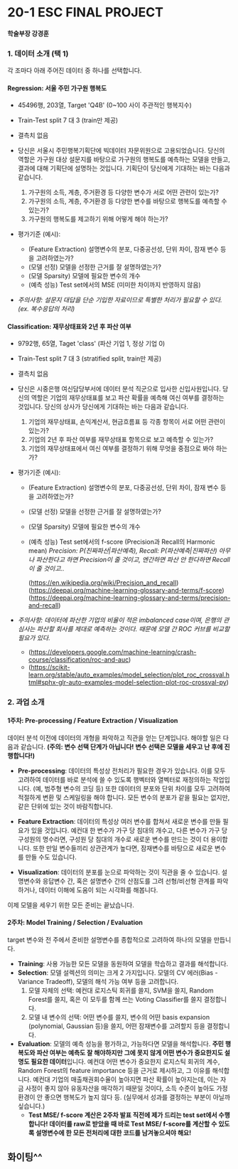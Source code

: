 # 20-1 ESC FINAL PROJECT

#### 학술부장 강경훈



### 1. 데이터 소개 (택 1)

각 조마다 아래 주어진 데이터 중 하나를 선택합니다.

#### Regression: 서울 주민 가구원 행복도

* 45496행, 203열, Target 'Q4B' (0~100 사이 주관적인 행복지수)
* Train-Test split 7 대 3 (train만 제공)
* 결측치 없음
* 당신은 서울시 주민행복기획단에 빅데이터 자문위원으로 고용되었습니다. 당신의 역할은 가구원 대상 설문지를 바탕으로 가구원의 행복도를 예측하는 모델을 만들고, 결과에 대해 기획단에 설명하는 것입니다. 기획단이 당신에게 기대하는 바는 다음과 같습니다.
  1. 가구원의 소득, 계층, 주거환경 등 다양한 변수가 서로 어떤 관련이 있는가?
  2. 가구원의 소득, 계층, 주거환경 등 다양한 변수를 바탕으로 행복도를 예측할 수 있는가?
  3. 가구원의 행복도를 제고하기 위해 어떻게 해야 하는가?

* 평가기준 (예시):
  * (Feature Extraction) 설명변수의 분포, 다중공선성, 단위 차이, 잠재 변수 등을 고려하였는가?
  * (모델 선정) 모델을 선정한 근거를 잘 설명하였는가?
  * (모델 Sparsity) 모델에 필요한 변수의 개수
  * (예측 성능) Test set에서의 MSE (미미한 차이까지 반영하지 않음)
* *주의사항: 설문지 대답을 단순 기입한 자료이므로 특별한 처리가 필요할 수 있다. (ex. 복수응답의 처리)*



#### Classification: 재무상태표와 2년 후 파산 여부

* 9792행, 65열, Taget 'class' (파산 기업 1, 정상 기업 0)

* Train-Test split 7 대 3 (stratified split, train만 제공)

* 결측치 없음

* 당신은 시중은행 여신담당부서에 데이터 분석 직군으로 입사한 신입사원입니다. 당신의 역할은 기업의 재무상태표를 보고 파산 확률을 예측해 여신 여부를 결정하는 것입니다. 당신의 상사가 당신에게 기대하는 바는 다음과 같습니다.

  1. 기업의 재무상태표, 손익계산서, 현금흐름표 등 각종 항목이 서로 어떤 관련이 있는가?
  2. 기업의 2년 후 파산 여부를 재무상태표 항목으로 보고 예측할 수 있는가?
  3. 기업의 재무상태표에서 여신 여부를 결정하기 위해 무엇을 중점으로 봐야 하는가?

* 평가기준 (예시):

  * (Feature Extraction) 설명변수의 분포, 다중공선성, 단위 차이, 잠재 변수 등을 고려하였는가?

  * (모델 선정) 모델을 선정한 근거를 잘 설명하였는가?

  * (모델 Sparsity) 모델에 필요한 변수의 개수

  * (예측 성능) Test set에서의 f-score (Precision과 Recall의 Harmonic mean)
    *Precision: P(진짜파산|파산예측), Recall: P(파산예측|진짜파산)
    아무나 파산한다고 하면 Precision이 줄 것이고, 엔간하면 파산 안 한다하면 Recall이 줄 것이고..*

    (https://en.wikipedia.org/wiki/Precision_and_recall)
    (https://deepai.org/machine-learning-glossary-and-terms/f-score)
    (https://deepai.org/machine-learning-glossary-and-terms/precision-and-recall)

* *주의사항: 데이터에 파산한 기업의 비율이 적은 imbalanced case이며, 은행의 관심사는 파산할 회사를 제대로 예측하는 것이다. 때문에 모델 간 ROC 커브를 비교할 필요가 있다.*

  * (https://developers.google.com/machine-learning/crash-course/classification/roc-and-auc)
  * (https://scikit-learn.org/stable/auto_examples/model_selection/plot_roc_crossval.html#sphx-glr-auto-examples-model-selection-plot-roc-crossval-py)



### 2. 과업 소개



#### 1주차: Pre-processing / Feature Extraction / Visualization

데이터 분석 이전에 데이터의 개형을 파악하고 직관을 얻는 단계입니다. 해야할 일은 다음과 같습니다. **(주의: 변수 선택 단계가 아닙니다! 변수 선택은 모델을 세우고 난 후에 진행합니다!)**

* **Pre-processing**: 데이터의 특성상 전처리가 필요한 경우가 있습니다. 이를 모두 고려하여 데이터를 바로 분석에 쓸 수 있도록 행벡터와 열벡터로 재정의하는 작업입니다. (예, 범주형 변수의 코딩 등) 또한 데이터의 분포와 단위 차이를 모두 고려하여 적절하게 변환 및 스케일링을 해야 합니다. 모든 변수의 분포가 같을 필요는 없지만, 같은 단위에 있는 것이 바람직합니다.

* **Feature Extraction**: 데이터의 특성상 여러 변수를 합쳐서 새로운 변수를 만들 필요가 있을 것입니다. 예컨대 한 변수가 가구 당 침대의 개수고, 다른 변수가 가구 당 구성원의 명수라면, 구성원 당 침대의 개수로 새로운 변수를 만드는 것이 더 용이합니다. 또한 만일 변수들끼리 상관관계가 높다면, 잠재변수를 바탕으로 새로운 변수를 만들 수도 있습니다. 
* **Visualization**: 데이터의 분포를 눈으로 파악하는 것이 직관을 줄 수 있습니다. 설명변수와 응답변수 간, 혹은 설명변수 간의 산점도를 그려 선형/비선형 관계를 파악하거나, 데이터 이해에 도움이 되는 시각화를 해봅니다.

이제 모델을 세우기 위한 모든 준비는 끝났습니다.



#### 2주차: Model Training / Selection / Evaluation

target 변수와 전  주에서 준비한 설명변수를 종합적으로 고려하여 하나의 모델을 만듭니다.

* **Training**: 사용 가능한 모든 모델을 동원하여 모델을 학습하고 결과를 해석합니다.
* **Selection**: 모델 설렉션의 의미는 크게 2 가지입니다. 모델의 CV 에러(Bias - Variance Tradeoff), 모델의 해석 가능 여부 등을 고려합니다. 
  1. 모델 자체의 선택: 예컨대 로지스틱 회귀를 쓸지, SVM을 쓸지, Random Forest를 쓸지, 혹은 이 모두를 함께 쓰는 Voting Classifier를 쓸지 결정합니다.
  2. 모델 내 변수의 선택: 어떤 변수를 쓸지, 변수의 어떤 basis expansion (polynomial, Gaussian 등)을 쓸지, 어떤 잠재변수를 고려할지 등을 결정합니다.
* **Evaluation**: 모델의 예측 성능을 평가하고, 가능하다면 모델을 해석합니다. **주민 행복도와 파산 여부는 예측도 잘 해야하지만 그에 못지 않게 어떤 변수가 중요한지도 설명도 필요한 데이터**입니다. 예컨대 어떤 변수가 중요한지 로지스틱 회귀의 계수, Random Forest의 feature importance 등을 근거로 제시하고, 그 이유를 해석합니다.  예컨대 기업의 매출채권회수율이 높아지면 파산 확률이 높아지는데, 이는 자금 사정이 좋지 않아 유동자산을 매각하기 때문일 것이다, 소득 수준이 높아도 가정 환경이 안 좋으면 행복도가 높지 않다 등. (실무에서 성과를 결정하는 부분이 아닐까 싶습니다.)
  * **Test MSE/ f-score 계산은 2주차 발표 직전에 제가 드리는 test set에서 수행합니다! 데이터를 raw로 받았을 때 바로 Test MSE/ f-score를 계산할 수 있도록 설명변수에 한 모든 전처리에 대한 코드를 남겨놓으셔야 해요!**



## 화이팅^^

